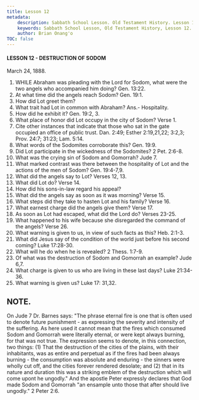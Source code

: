 ```yaml
---
title: Lesson 12
metadata:
    description: Sabbath School Lesson. Old Testament History. Lesson 12. March 24, 1888. Destruction of Sodom. 
    keywords: Sabbath School Lesson, Old Testament History, Lesson 12. March 24, 1888, Destruction of Sodom.
    author: Brian Onang'o
TOC: false
---
```


#### LESSON 12 - DESTRUCTION OF SODOM

March 24, 1888.

1. WHILE Abraham was pleading with the Lord for Sodom, what were the two angels who accompanied him doing? Gen. 13:22.
2. At what time did the angels reach Sodom? Gen. 19:1.
3. How did Lot greet them?
4. What trait had Lot in common with Abraham? Ans.- Hospitality.
5. How did he exhibit it? Gen. 19:2, 3.
6. What place of honor did Lot occupy in the city of Sodom? Verse 1.
7. Cite other instances that indicate that those who sat in the gate occupied an office of public trust. Dan. 2:49; Esther 2:19,21,22; 3:2,3; Prov. 24:7; 31:23; Lam. 5:14.
8. What words of the Sodomites corroborate this? Gen. 19:9.
9. Did Lot participate in the wickedness of the Sodomites? 2 Pet. 2:6-8.
10. What was the crying sin of Sodom and Gomorrah? Jude 7.
11. What marked contrast was there between the hospitality of Lot and the actions of the men of Sodom? Gen. 19:4-7,9.
12. What did the angels say to Lot? Verses 12, 13.
13. What did Lot do? Verse 14.
14. How did his sons-in-law regard his appeal?
15. What did the angels say as soon as it was morning? Verse 15.
16. What steps did they take to hasten Lot and his family? Verse 16.
17. What earnest charge did the angels give them? Verse 17.
18. As soon as Lot had escaped, what did the Lord do? Verses 23-25.
19. What happened to his wife because she disregarded the command of the angels? Verse 26.
20. What warning is given to us, in view of such facts as this? Heb. 2:1-3.
21. What did Jesus say of the condition of the world just before his second coming? Luke 17:28-30.
22. What will he do when he is revealed? 2 Thess. 1:7-9.
23. Of what was the destruction of Sodom and Gomorrah an example? Jude 6,7.
24. What charge is given to us who are living in these last days? Luke 21:34-36.
25. What warning is given us? Luke 17: 31,32.

## NOTE.

On Jude 7 Dr. Barnes says: "The phrase eternal fire is one that is often used to denote future punishment - as expressing the severity and intensity of the suffering. As here used it cannot mean that the fires which consumed Sodom and Gomorrah were literally eternal, or were kept always burning, for that was not true. The expression seems to denote, in this connection, two things: (1) That the destruction of the cities of the plains, with their inhabitants, was as entire and perpetual as if the fires had been always burning - the consumption was absolute and enduring - the sinners were wholly cut off, and the cities forever rendered desolate; and (2) that in its nature and duration this was a striking emblem of the destruction which will come upont he ungodly." And the apostle Peter expressly declares that God made Sodom and Gomorrah "an ensample unto those that after should live ungodly." 2 Peter 2:6.
